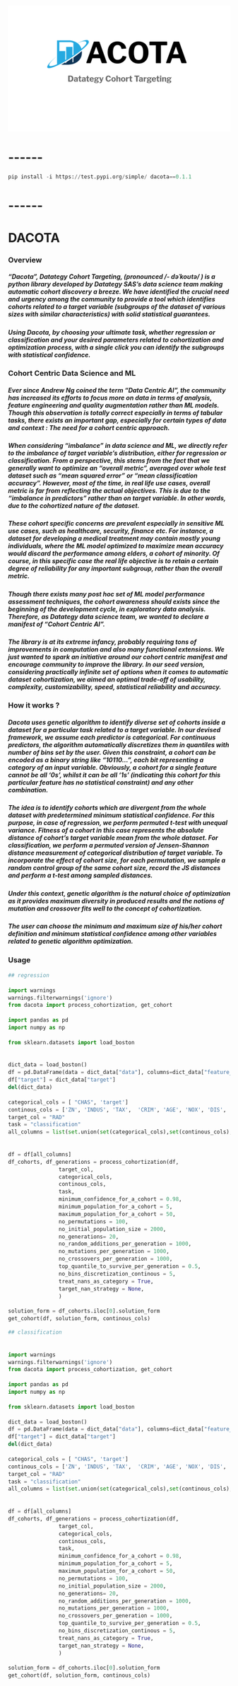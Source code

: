 ![--](docs/assets/dacoto_docs_01.png)

# ------
```python
pip install -i https://test.pypi.org/simple/ dacota==0.1.1
```
# ------

# **DACOTA**

### **Overview**

##### “Dacota”, Datategy Cohort Targeting, (pronounced /- dəˈkoʊtə/ ) is a python library developed by Datategy SAS’s data science team making automatic cohort discovery a breeze.  We have identified the crucial need and urgency among the community to provide a tool which identifies cohorts related to a target variable (subgroups of the dataset of various sizes with similar characteristics) with solid statistical guarantees. 

##### Using Dacota, by choosing your ultimate task, whether regression or classification and your desired parameters related to cohortization and optimization process, with a single click you can identify the subgroups with statistical confidence.


### **Cohort Centric Data Science and ML**

##### Ever since Andrew Ng coined the term “Data Centric AI”, the community has increased its efforts to focus more on data in terms of analysis, feature engineering and quality augmentation rather than ML models. Though this observation is totally correct especially in terms of tabular tasks, there exists an important gap, especially for certain types of data and context : The need for a cohort centric approach. 

##### When considering “imbalance” in data science and ML, we directly refer to the imbalance of target variable’s distribution, either for regression or classification. From a perspective, this stems from the fact that we generally want to optimize an “overall metric”, averaged over whole test dataset such as “mean squared error” or “mean classification accuracy”. However, most of the time, in real life use cases, overall metric is far from reflecting the actual objectives. This is due to the “imbalance in predictors” rather than on target variable. In other words, due to the cohortized nature of the dataset. 

##### These cohort specific concerns are prevalent especially in sensitive ML use cases, such as healthcare, security, finance etc. For instance, a dataset for developing a medical treatment may contain mostly young individuals, where the ML model optimized to maximize mean accuracy would discard the performance among elders, a cohort of minority. Of course, in this specific case the real life objective is to retain a certain degree of reliability for any important subgroup, rather than the overall metric. 

##### Though there exists many post hoc set of ML model performance assessment techniques, the cohort awareness should exists since the beginning of the development cycle, in exploratory data analysis.  Therefore, as Datategy data science team, we wanted to declare a manifest of “Cohort Centric AI”. 

##### The library is at its extreme infancy, probably requiring tons of improvements in computation and also many functional extensions. We just wanted to spark an initiative around our cohort centric manifest and encourage community to improve the library. In our seed version, considering practically infinite set of options when it comes to automatic dataset cohortization, we aimed an optimal trade-off of usability, complexity,  customizability, speed, statistical reliability and accuracy. 

### **How it works ?**

##### Dacota uses genetic algorithm to identify diverse set of cohorts inside a dataset for a particular task related to a target variable.  In our devised framework, we assume each predictor is categorical. For continuous predictors, the algorithm automatically discretizes them in quantiles with number of bins set by the user. Given this constraint, a cohort can be encoded as a binary string like “10110…”, each bit representing a category of an input variable. Obviously, a cohort for a single feature cannot be all ‘0s’, whilst it can be all ‘1s’ (indicating this cohort for this particular feature has no statistical constraint) and any other combination. 

##### The idea is to identify cohorts which are divergent from the whole dataset with predetermined minimum statistical confidence. For this purpose, in case of regression, we perform permuted t-test with unequal variance. Fitness of a cohort in this case represents the absolute  distance of cohort’s target variable mean from the whole dataset. For classification, we perform a permuted version of Jensen-Shannon distance measurement of categorical distribution of target variable. To incorporate the effect of cohort size, for each permutation, we sample a random control group of the same cohort size, record the JS distances and perform a t-test among sampled distances.   

##### Under this context, genetic algorithm is the natural choice of optimization as it provides maximum diversity in produced results and the notions of mutation and crossover fits well to the concept of cohortization.

##### The user can choose the minimum and maximum size of his/her cohort definition and minimum statistical confidence among other variables related to genetic algorithm optimization.

### **Usage**

```python
## regression

import warnings
warnings.filterwarnings('ignore')
from dacota import process_cohortization, get_cohort

import pandas as pd
import numpy as np

from sklearn.datasets import load_boston


dict_data = load_boston()
df = pd.DataFrame(data = dict_data["data"], columns=dict_data["feature_names"])
df["target"] = dict_data["target"]
del(dict_data)

categorical_cols = [ "CHAS", 'target']
continous_cols = ['ZN', 'INDUS', 'TAX',  'CRIM', 'AGE', 'NOX', 'DIS', 'PTRATIO', 'LSTAT', ]
target_col = "RAD"
task = "classification"
all_columns = list(set.union(set(categorical_cols),set(continous_cols),set([target_col])))


df = df[all_columns]
df_cohorts, df_generations = process_cohortization(df,
                target_col,
                categorical_cols, 
                continous_cols,
                task,
                minimum_confidence_for_a_cohort = 0.98, 
                minimum_population_for_a_cohort = 5,
                maximum_population_for_a_cohort = 50,
                no_permutations = 100,
                no_initial_population_size = 2000,
                no_generations= 20,
                no_random_additions_per_generation = 1000,
                no_mutations_per_generation = 1000,
                no_crossovers_per_generation = 1000,
                top_quantile_to_survive_per_generation = 0.5,
                no_bins_discretization_continous = 5,
                treat_nans_as_category = True,
                target_nan_strategy = None,
                )

solution_form = df_cohorts.iloc[0].solution_form
get_cohort(df, solution_form, continous_cols)
```

```python
## classification


import warnings
warnings.filterwarnings('ignore')
from dacota import process_cohortization, get_cohort

import pandas as pd
import numpy as np

from sklearn.datasets import load_boston

dict_data = load_boston()
df = pd.DataFrame(data = dict_data["data"], columns=dict_data["feature_names"])
df["target"] = dict_data["target"]
del(dict_data)

categorical_cols = [ "CHAS", 'target']
continous_cols = ['ZN', 'INDUS', 'TAX',  'CRIM', 'AGE', 'NOX', 'DIS', 'PTRATIO', 'LSTAT', ]
target_col = "RAD"
task = "classification"
all_columns = list(set.union(set(categorical_cols),set(continous_cols),set([target_col])))


df = df[all_columns]
df_cohorts, df_generations = process_cohortization(df,
                target_col,
                categorical_cols, 
                continous_cols,
                task,
                minimum_confidence_for_a_cohort = 0.98, 
                minimum_population_for_a_cohort = 5,
                maximum_population_for_a_cohort = 50,
                no_permutations = 100,
                no_initial_population_size = 2000,
                no_generations= 20,
                no_random_additions_per_generation = 1000,
                no_mutations_per_generation = 1000,
                no_crossovers_per_generation = 1000,
                top_quantile_to_survive_per_generation = 0.5,
                no_bins_discretization_continous = 5,
                treat_nans_as_category = True,
                target_nan_strategy = None,
                )

solution_form = df_cohorts.iloc[0].solution_form
get_cohort(df, solution_form, continous_cols)
```